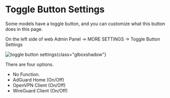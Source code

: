 # Toggle Button Settings

Some models have a toggle button, and you can customize what this button does in this page.

On the left side of web Admin Panel -> MORE SETTINGS -> Toggle Button Settings

![toggle button settings](https://static.gl-inet.com/docs/en/4/tutorials/toggle_button_settings/toggle_button_settings.png){class="glboxshadow"}

There are four options.

- No Function.
- AdGuard Home (On/Off)
- OpenVPN Client (On/Off)
- WireGuard Client (On/Off)